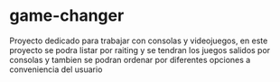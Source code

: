 # game-changer
Proyecto dedicado para trabajar con consolas y videojuegos, en este proyecto se podra listar por raiting y se tendran los juegos salidos por consolas y tambien se podran ordenar por diferentes opciones a conveniencia del usuario

